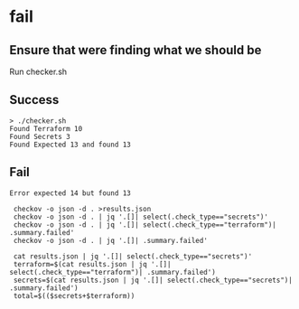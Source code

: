
 # fail
 ## Ensure that were finding what we should be

Run checker.sh 

## Success
```build
> ./checker.sh
Found Terraform 10
Found Secrets 3
Found Expected 13 and found 13
```
## Fail

```Error expected 14 but found 13```

```
 checkov -o json -d . >results.json
 checkov -o json -d . | jq '.[]| select(.check_type=="secrets")'
 checkov -o json -d . | jq '.[]| select(.check_type=="terraform")| .summary.failed'
 checkov -o json -d . | jq '.[]| .summary.failed'
 
 cat results.json | jq '.[]| select(.check_type=="secrets")'
 terraform=$(cat results.json | jq '.[]| select(.check_type=="terraform")| .summary.failed')
 secrets=$(cat results.json | jq '.[]| select(.check_type=="secrets")| .summary.failed')
 total=$(($secrets+$terraform))
```

